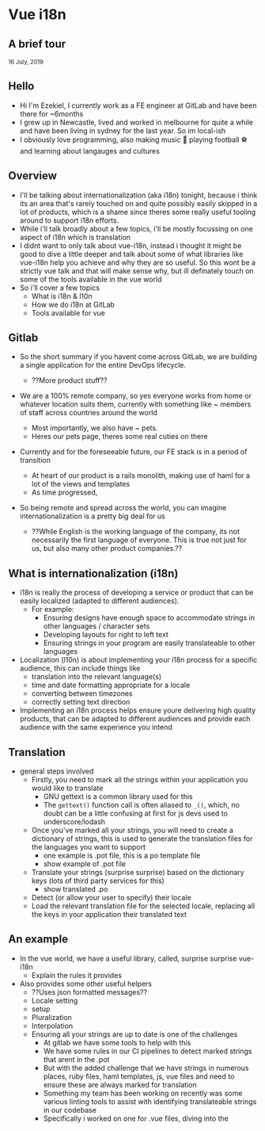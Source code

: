 # Vue i18n

## A brief tour

<footer><small>16 July, 2019</small></footer>

<!-- Slide -->

## Hello

- Hi I'm Ezekiel, I currently work as a FE engineer at GitLab and have been there for ~6months
- I grew up in Newcastle, lived and worked in melbourne for quite a while and have been living in sydney for the last year. So im local-ish
- I obviously love programming, also making music 🎵 playing football ⚽ and learning about langauges and cultures

<!-- Slide -->

## Overview

- I'll be talking about internationalization (aka i18n) tonight, because i think its an area that's rarely touched on and quite possibly easily skipped in a lot of products, which is a shame since theres some really useful tooling around to support i18n efforts.
- While i'll talk broadly about a few topics, i'll be mostly focussing on one aspect of i18n which is translation
- I didnt want to only talk about vue-i18n, instead i thought it might be good to dive a little deeper and talk about some of what libraries like vue-i18n help you achieve and why they are so useful. So this wont be a strictly vue talk and that will make sense why, but ill definately touch on some of the tools available in the vue world
- So i'll cover a few topics
  - What is i18n & l10n
  - How we do i18n at GitLab
  - Tools available for vue

<!-- Slide -->

## Gitlab

- So the short summary if you havent come across GitLab, we are building a single application for the entire DevOps lifecycle.
  - ??More product stuff??
- We are a 100% remote company, so yes everyone works from home or whatever location suits them, currently with something like ~<some-number> members of staff across <some-number> countries around the world
  - Most importantly, we also have ~<some-number> pets.
  - Heres our pets page, theres some real cuties on there
- Currently and for the foreseeable future, our FE stack is in a period of transition

  - At heart of our product is a rails monolith, making use of haml for a lot of the views and templates
  - As time progressed,

- So being remote and spread across the world, you can imagine internationalization is a pretty big deal for us
  - ??While English is the working language of the company, its not necessarily the first language of everyone. This is true not just for us, but also many other product companies.??

<!-- Slide -->

## What is internationalization (i18n)

- i18n is really the process of developing a service or product that can be easily localized (adapted to different audiences).
  - For example:
    - Ensuring designs have enough space to accommodate strings in other languages / character sets
    - Developing layouts for right to left text
    - Ensuring strings in your program are easily translateable to other languages
- Localization (l10n) is about implementing your i18n process for a specific audience, this can include things like
  - translation into the relevant language(s)
  - time and date formatting appropriate for a locale
  - converting between timezones
  - correctly setting text direction
- Implementing an i18n process helps ensure youre delivering high quality products, that can be adapted to different audiences and provide each audience with the same experience you intend

<!-- Slide -->

## Translation

- general steps involved
  - Firstly, you need to mark all the strings within your application you would like to translate
    - GNU gettext is a common library used for this
    - The `gettext()` function call is often aliased to `_()`, which, no doubt can be a little confusing at first for js devs used to underscore/lodash
  - Once you've marked all your strings, you will need to create a dictionary of strings, this is used to generate the translation files for the languages you want to support
    - one example is .pot file, this is a po template file
    - show example of .pot file
  - Translate your strings (surprise surprise) based on the dictionary keys (lots of third party services for this)
    - show translated .po
  - Detect (or allow your user to specify) their locale
  - Load the relevant translation file for the selected locale, replacing all the keys in your application their translated text

<!-- Slide -->

## An example

- In the vue world, we have a useful library, called, surprise surprise vue-i18n
  - Explain the rules it provides
- Also provides some other useful helpers
  - ??Uses json formatted messages??
  - Locale setting
  - setup
  - Pluralization
  - Interpolation
  - Ensuring all your strings are up to date is one of the challenges
    - At gitlab we have some tools to help with this
    - We have some rules in our CI pipelines to detect marked strings that arent in the .pot
    - But with the added challenge that we have strings in numerous places, ruby files, haml templates, js, vue files and need to ensure these are always marked for translation
    - Something my team has been working on recently was some various linting tools to assist with identifying translateable strings in our codebase
    - Specifically i worked on one for .vue files, diving into the <template>, ill demo this later

<!-- Slide -->

## Example project

- Demo of vue-i18n
- I've been extending it with rules for detecting strings
  - Demo

<!-- Slide -->

## Final takeaways

- i18n and l10n arent as big and scary as you might think
- There are a few steps involved in the process but also lots of tools available so id suggest consider baking it in as early as possible to your product or website if you would like to reach a wider audience
- I'll be sticking around so feel free to ask me any questions about i18n, GitLab, working remotely or whatever else
- Why is it called i18n? - 18 characters between the i and the n in internationalization :)

## Ideas

- What i'll talk about + me

  - Just want to give a brief overview on internationalization, why its important and how to get started in your vue apps
  - I feel like this something that's often overlooked

  <!-- - I started SoftEng at Newcastle and switched to comp sci because it's a year shorter and I could skip the final year project (Trollface) - not even kidding
  - My first role after uni had communication in it which ironically was a poor communication of the role when I wanted to move on. -->

  - I used to call myself a full stack engineer,
  - Then started calling myself a front end developer
  - Then somewhere along the line I gave up and I just settle for what's currently on my twitter. - I'm not trying to be obtuse, but i just find these arbitrary labels a bit weird /rant.
  - So I'm currently a frontend engineer at gitlab 🤷‍♂️
  - What does FE look like?

    - all the things

      - rails: we go it
      - haml: we got it
      - es6: we got it
      - vuejs: we got
      - did you say jquery? yeah we got it

    - what does my day look like

      - 45% failed pipelines
      - 35% rspec tests
      - 10% js
      - 5% coffee related things
      - 5% laughing at markdalgleish's memes

- What is i18n

  - overview
  - Why i18n is important
    - Broader audience for your users, allowing users to use your tools and products in the language they are most comfortable with
    - Relatively easy to bolt-on to existing apps
  - general steps involved
    - High level, you create a dictionary of strings and reference the strings from the relevant language file in your app
    - Markup all strings in your code base
      - These will be used as keys mapped to a translation file
    - Generate translation file or template
      - Translate your strings based on the keys (lots of third party services for this)
    - Detect the user's language preference
    - Load the appropriate translation file for their language
  - Challenges / Considerations
    - Interpolation
      - v-html
      - escaping / xss
    - Pluralization
    - UI / design
      - For example: English strings will likely be a lot shorter than their international equivalents, so you need to leave some space in your UI to allow for this. This can break your UI if you're design for specific widths / sizes

- How do we do this at GL?

  - Why we needed to automate this
    - We have strings in various places of the codebase: ruby, haml, js, vue
  - Focus on externalization
    - Generate the AST
    - Look for valid string nodes
    - Autofix easy ones, warn tricky ones
  - Maybe do some rough stats on GL commits + vue files etc to illustrate scale

- How can you do this in your vue app

  - Show example app? - codesandbox?
  - vue-i18n

    - features
      - available rules
      - namespaces
      - pluralization
      - interpolation
    - config?
      - json format?
    - eslint-vue-i18n??

  - locale detection
  - language switcher
  - i18n plugin to get users language from browser?
  - vue-i18n:
  - playground?

## TODO build a slides webapp + i18n?

## Links

- [eslint plugin vue i18n](https://github.com/kazupon/eslint-plugin-vue-i18n)
- [GL: eslint plugin vue i18n](https://gitlab.com/ekigbo/eslint-plugin-vue-i18n)
- [mdn - gettext](https://developer.mozilla.org/en-US/docs/Mozilla/Localization/gettext)
- [Internationalization at GitLab](https://docs.gitlab.com/ee/development/i18n/externalization.html)
- [gettext plural forms](https://www.gnu.org/software/gettext/manual/html_node/Translating-plural-forms.html)
- [Transifex](https://www.transifex.com/)?
- [i18next](https://www.i18next.com/)
- [vue-i18next]()
- [vue-i18n]()
- [vue-i18n-starter](https://github.com/dobromir-hristov/vue-i18n-starter)
- [W3c - Text size in translation](https://www.w3.org/International/articles/article-text-size)
- [Wikipedia - Internationalization / Localization](https://en.wikipedia.org/wiki/Internationalization_and_localization)
- [localeplanet](http://www.localeplanet.com/)
